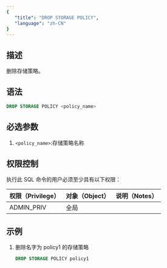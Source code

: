 ```yaml
---
{
   "title": "DROP STORAGE POLICY",
   "language": "zh-CN"
}
---
```


## 描述

删除存储策略。

## 语法

```sql
DROP STORAGE POLICY <policy_name>
```

## 必选参数

1. `<policy_name>`:存储策略名称

## 权限控制

执行此 SQL 命令的用户必须至少具有以下权限：

| 权限（Privilege） | 对象（Object） | 说明（Notes） |
| :---------------- | :------------- | :------------ |
| ADMIN_PRIV        | 全局           |               |

## 示例

1. 删除名字为 policy1 的存储策略

    ```sql
    DROP STORAGE POLICY policy1
    ```
